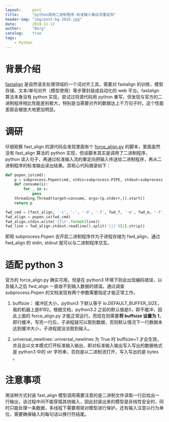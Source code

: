```yaml
---
layout: 	post
title:		"python调用二进制程序-标准输入输出流重定向"
header-img:	"img/post-bg-2016.jpg"
date:		2019-11-12
author: 	"Borg"
catalog:	true
tags:
    - Python
---
```


# 背景介绍
[fastalign](https://github.com/clab/fast_align) 是自然语言处理领域的一个词对齐工具，需要对 fastalign 的训练、模型存储、文本/单句对齐（模型使用）等步骤封装成自动化的 web 平台。fastalign 算法本身没有 python 实现，尝试过将源代码用 python 重写，但发现与官方的二进制程序相比性能差别极大，特别是当需要对齐的数据达上千万句子时，这个性能差距会被放大地更加明显。

# 调研
仔细观察 fast_align 的源代码会发现里面有个 [force_align.py](https://github.com/clab/fast_align/blob/master/src/force_align.py) 的脚本，里面虽然没有 fast_align 算法的 python 实现，但该脚本其实是调用了二进制程序，python 读入句子，再通过标准输入流的重定向把输入传送给二进制程序，再从二进制程序的标准输出读出结果。其核心代码摘录如下：

```python
def popen_io(cmd):
    p = subprocess.Popen(cmd, stdin=subprocess.PIPE, stdout=subprocess.PIPE, stderr=subprocess.PIPE)
    def consume(s):
        for _ in s:
            pass
    threading.Thread(target=consume, args=(p.stderr,)).start()
    return p

fwd_cmd = [fast_align, '-i', '-', '-d', '-T', fwd_T, '-m', fwd_m, '-f', fwd_params]
fwd_align = popen_io(fwd_cmd)
fwd_align.stdin.write('{}\n'.format(line))
fwd_line = fwd_align.stdout.readline().split('|||')[2].strip()
```
即用 subprocess.Popen 去开启二进制程序作为子进程存储为 fwd_align，通过 fwd_align 的 stdin, stdout 就可以与二进制程序交互。

# 适配 python 3
官方的 force_align.py 确实可用，但是在 python3 环境下则会出现编码错误，以及输入之后 fwd_align 一直收不到输入数据的错误。通过调查 subprocess.Popen 的文档发现有两个参数需要指定才能正常工作。

1. buffsize：
缓冲区大小，python3 下默认等于 io.DEFAULT_BUFFER_SIZE，我的机器上是8192。根据文档，python3.2 之前的默认值是0，即不缓冲，因此上面的 force_align.py 才能正常运行。而现在则需要**将 buffsize 设置为 1**，即行缓冲，写完一行后，子进程就可以取到数据，否则默认情况下一行数据未达到缓冲大小，子进程就没法取到输入。

2. universal_newlines:
universal_newlines 为 True 时 buffsize=1 才会生效，并且会以文本模式打开标准输入输出，即对标准输入输出写入写出的数据格式是 python3 中的 str 字符串，否则是以二进制流打开，写入写出的是 bytes 。

# 注意事项
用该种方式封装 fast_align 模型调用需要注意的是二进制文件读取一行后给出一行输出，该过程中间不能穿插其他输入，因此封装出来的模型是非线性安全的，同时只能处理一条数据，多线程下需要用锁对模型进行保护。还有输入注意以行为单位，需要确保输入的每句话以换行符结尾。


